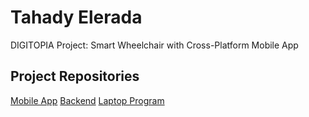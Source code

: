 # Tahady Elerada
DIGITOPIA Project: Smart Wheelchair with Cross-Platform Mobile App

## Project Repositories
[Mobile App](https://github.com/ahmed0nasser/gp-mobile-app)
[Backend](https://github.com/ahmed0nasser/gp-backend)
[Laptop Program](https://github.com/ahmed0nasser/gp-laptop-program)
